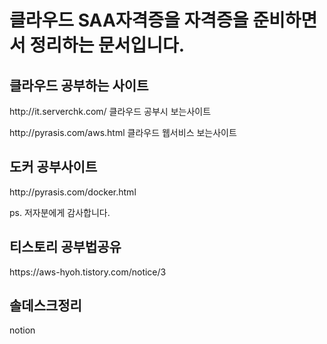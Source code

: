 # 클라우드 SAA자격증을 자격증을 준비하면서 정리하는 문서입니다.


## 클라우드 공부하는 사이트 
<p>http://it.serverchk.com/ 클라우드 공부시 보는사이트</p>
<p>http://pyrasis.com/aws.html 클라우드 웹서비스 보는사이트</p>


## 도커 공부사이트
<p>http://pyrasis.com/docker.html</p>

ps. 저자분에게 감사합니다.

## 티스토리 공부법공유
<p>https://aws-hyoh.tistory.com/notice/3</p>


## 솔데스크정리
notion
